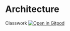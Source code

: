 # Architecture
Classwork
[![Open in Gitpod](https://gitpod.io/button/open-in-gitpod.svg)](https://gitpod.io/#https://github.com/southardendl/Architecture)
